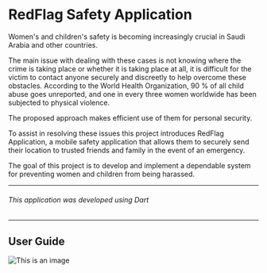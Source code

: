# RedFlag Safety Application

Women's and children's safety is becoming increasingly crucial in Saudi Arabia and other countries.

The main issue with dealing with these cases is not knowing where the crime is taking place or whether it is taking place at all, 
it is difficult for the victim to contact anyone securely and discreetly to help overcome these obstacles. According to the World Health Organization,
90 % of all child abuse goes unreported, and one in every three women worldwide has been subjected to physical violence.

The proposed approach makes efficient use of them for personal security.

To assist in resolving these issues this project introduces RedFlag Application, a mobile safety application that allows them to securely send their location to
trusted friends and family in the event of an emergency. 

The goal of this project is to develop and implement a dependable system for preventing women and children from being harassed. 

---

###### This application was developed using Dart

---
## User Guide
![This is an image](https://github.com/riinaaa/RedFlag/blob/master/User_Guide.jpg)
